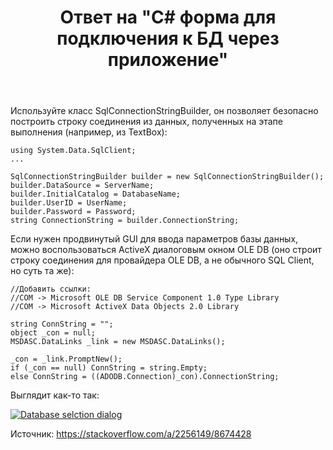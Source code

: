﻿---
title: "Ответ на \"C# форма для подключения к БД через приложение\""
se.owner.user_id: 240512
se.owner.display_name: "MSDN.WhiteKnight"
se.owner.link: "https://ru.stackoverflow.com/users/240512/msdn-whiteknight"
se.answer_id: 854291
se.question_id: 853725
se.post_type: answer
se.score: 1
se.is_accepted: False
---
<p>Используйте класс SqlConnectionStringBuilder, он позволяет безопасно построить строку соединения из данных, полученных на этапе выполнения (например, из TextBox):</p>

<pre><code>using System.Data.SqlClient;
...

SqlConnectionStringBuilder builder = new SqlConnectionStringBuilder();
builder.DataSource = ServerName;
builder.InitialCatalog = DatabaseName;
builder.UserID = UserName;
builder.Password = Password;
string ConnectionString = builder.ConnectionString;
</code></pre>

<p>Если нужен продвинутый GUI для ввода параметров базы данных, можно воспользоваться ActiveX диалоговым окном OLE DB (оно строит строку соединения для провайдера OLE DB, а не обычного SQL Client, но суть та же):</p>

<pre><code>//Добавить ссылки:
//COM -&gt; Microsoft OLE DB Service Component 1.0 Type Library
//COM -&gt; Microsoft ActiveX Data Objects 2.0 Library

string ConnString = "";
object _con = null;
MSDASC.DataLinks _link = new MSDASC.DataLinks();

_con = _link.PromptNew();
if (_con == null) ConnString = string.Empty;
else ConnString = ((ADODB.Connection)_con).ConnectionString;
</code></pre>

<p>Выглядит как-то так:</p>

<p><a href="https://i.stack.imgur.com/hTPUr.png" rel="nofollow noreferrer"><img src="https://i.stack.imgur.com/hTPUr.png" alt="Database selction dialog"></a></p>

<p>Источник: <a href="https://stackoverflow.com/a/2256149/8674428">https://stackoverflow.com/a/2256149/8674428</a></p>
